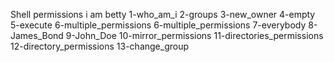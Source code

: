 Shell permissions
i am betty
1-who_am_i
2-groups
3-new_owner
4-empty
5-execute
6-multiple_permissions
6-multiple_permissions
7-everybody
8-James_Bond
9-John_Doe
10-mirror_permissions
11-directories_permissions
12-directory_permissions
13-change_group
